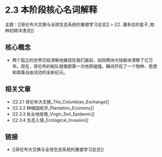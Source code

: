 # 2.3 本阶段核心名词解释

主题：[[哥伦布大交换与全球生态系统的重塑学习总览]] > [[2. 潘多拉的盒子_物种的跨洋漂流]]

## 核心概念

- 两个孤立的世界已经清晰地展现在我们面前，如同两块大陆板块漂移了亿万年。现在，哥伦布的船队就像那第一次地质碰撞，瞬间开启了一个物种、思想和病毒自由流动的全新纪元。

## 相关文章

- [[2.3.1 哥伦布大交换_The_Columbian_Exchange]]
- [[2.3.2 种植园经济_Plantation_Economy]]
- [[2.3.3 处女地疫情_Virgin_Soil_Epidemic]]
- [[2.3.4 生态入侵_Ecological_Invasion]]

## 链接

- [[哥伦布大交换与全球生态系统的重塑学习总览]]
